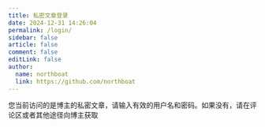 ```yaml
---
title: 私密文章登录
date: 2024-12-31 14:26:04
permalink: /login/
sidebar: false
article: false
comment: false
editLink: false
author: 
  name: northboat
  link: https://github.com/northboat
---
```


您当前访问的是博主的私密文章，请输入有效的用户名和密码。如果没有，请在评论区或者其他途径向博主获取

<ClientOnly>
  <Login/>
</ClientOnly>
